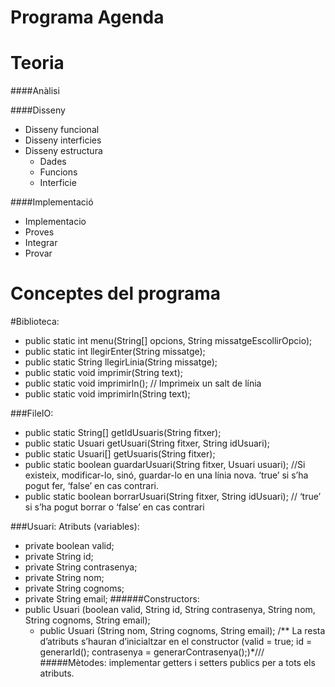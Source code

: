 # Programa Agenda

# Teoria
####Anàlisi

####Disseny
  - Disseny funcional
  - Disseny interficies
  - Disseny estructura
    - Dades
    - Funcions
    - Interficie
    
####Implementació
  - Implementacio
  - Proves
  - Integrar
  - Provar

# Conceptes del programa

#Biblioteca:
* public static int menu(String[] opcions, String missatgeEscollirOpcio);
* public static int llegirEnter(String missatge);
* public static String llegirLinia(String missatge);
* public static void imprimir(String text);
* public static void imprimirln();	// Imprimeix un salt de línia
* public static void imprimirln(String text);

###FileIO:
* public static String[] getIdUsuaris(String fitxer);
* public static Usuari getUsuari(String fitxer, String idUsuari);
* public static Usuari[] getUsuaris(String fitxer);
* public static boolean guardarUsuari(String fitxer, Usuari usuari); //Si existeix, modificar-lo, sinó, guardar-lo en una línia nova. ‘true’ si s’ha pogut fer, ‘false’ en cas contrari.
* public static boolean borrarUsuari(String fitxer, String idUsuari);  // ‘true’ si s’ha pogut borrar o ‘false’ en cas contrari

###Usuari:
Atributs (variables):
* private boolean valid;
* private String id;
* private String contrasenya;
* private String nom;
* private String cognoms;
* private String email;
######Constructors:
* public Usuari (boolean valid, String id, String contrasenya, String nom, String cognoms, String email);
	* public Usuari (String nom, String cognoms, String email);
/** La resta d’atributs s’hauran d’inicialtzar en el constructor
(valid = true; id = generarId(); contrasenya = generarContrasenya();)*///
#####Mètodes:
	implementar getters i setters publics per a tots els atributs.
